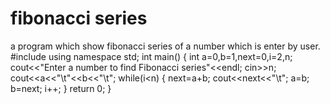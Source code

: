 # fibonacci series
 a program which show fibonacci series of a number which is enter by user.
 #include<iostream>
using namespace std;
int main()
{
int a=0,b=1,next=0,i=2,n;
cout<<"Enter a number to find Fibonacci series"<<endl;
cin>>n;
cout<<a<<"\t"<<b<<"\t";
while(i<n)
{
next=a+b;
cout<<next<<"\t";
a=b;
b=next;
i++;
}
return 0;
}
